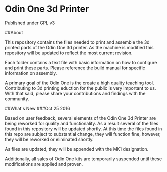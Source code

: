 # Odin One 3d Printer

Published under GPL v3

##About

This repository contains the files needed to print and assemble the 3d printed parts of the Odin One 3d printer.  As the machine is modified this repository will be updated to reflect the most current revision.  

Each folder contains a text file with basic information on how to configure and print these parts.  Please reference the build manual for specific information on assembly.  

A primary goal of the Odin One is the create a high quality teaching tool.  Contributing to 3d printing eduction for the public is very important to us.  With that said, please share your contributions and findings with the community. 

##What's New
###Oct 25 2016

Based on user feedback, several elements of the Odin One 3d Printer are being reworked for quality and functionality. As a result several of the files found in this repository will be updated shortly. At this time the files found in this repo are subject to substantial change, they will function fine, however, they will be reworked or eliminated shortly.  

As files are updated, they will be appended with the MK1 designation.

Additionally, all sales of Odin One kits are temporarily suspended until these modifications are applied and proven.





